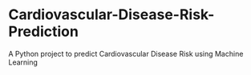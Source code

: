 # Cardiovascular-Disease-Risk-Prediction
A Python project to predict Cardiovascular Disease Risk using Machine Learning
